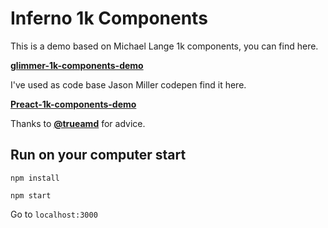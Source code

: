 # Inferno 1k Components

This is a demo based on Michael Lange 1k components, you can find here.

**[glimmer-1k-components-demo](https://github.com/DingoEatingFuzz/glimmer-1k-components-demo)**

I've used as code base Jason Miller codepen find it here.

**[Preact-1k-components-demo](http://codepen.io/developit/full/wJQgpp)**

Thanks to **[@trueamd](https://github.com/trueadm)** for advice.

## Run on your computer start

`npm install`

`npm start`

Go to `localhost:3000`
